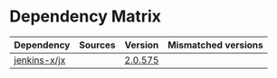 # Dependency Matrix

Dependency | Sources | Version | Mismatched versions
---------- | ------- | ------- | -------------------
[jenkins-x/jx](https://github.com/jenkins-x/jx.git) |  | [2.0.575](https://github.com/jenkins-x/jx/releases/tag/v2.0.575) | 
